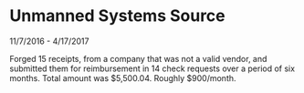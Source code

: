 # Unmanned Systems Source
11/7/2016 - 4/17/2017

Forged 15 receipts, from a company that was not a valid vendor, and
submitted them for reimbursement in 14 check requests over a period
of six months.  Total amount was $5,500.04.  Roughly $900/month.

````

````

